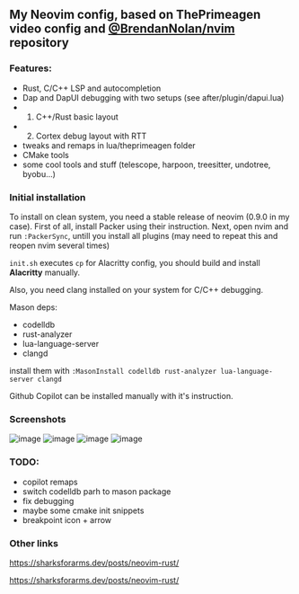 ## My Neovim config, based on ThePrimeagen video config and [@BrendanNolan/nvim](https://github.com/BrendanNolan/nvim) repository

### Features:
- Rust, C/C++ LSP and autocompletion
- Dap and DapUI debugging with two setups (see after/plugin/dapui.lua)
- 1. C++/Rust basic layout
- 2. Cortex debug layout with RTT
- tweaks and remaps in lua/theprimeagen folder
- CMake tools
- some cool tools and stuff (telescope, harpoon, treesitter, undotree, byobu...)

### Initial installation
To install on clean system, you need a stable release of neovim (0.9.0 in my case). 
First of all, install Packer using their instruction. Next, open nvim and run `:PackerSync`, untill you install all plugins (may need to repeat this and reopen nvim several times)


`init.sh` executes `cp` for Alacritty config, you should build and install **Alacritty** manually.

Also, you need clang installed on your system for C/C++ debugging.

Mason deps:
- codelldb
- rust-analyzer
- lua-language-server
- clangd

install them with `:MasonInstall codelldb rust-analyzer lua-language-server clangd`

Github Copilot can be installed manually with it's instruction.
### Screenshots
![image](https://user-images.githubusercontent.com/25740003/234578579-02dfed3a-84f2-4b0c-83d5-5d2041c01ba8.png)
![image](https://user-images.githubusercontent.com/25740003/234580027-289ab9c4-805e-4e6d-a7d8-ed846228aadb.png)
![image](https://user-images.githubusercontent.com/25740003/234606380-88090838-5e09-456e-8b1d-68b62bddb7a8.png)
![image](https://user-images.githubusercontent.com/25740003/234607716-24c2a0cb-0972-48cf-9cc4-8d37fd85e682.png)



### TODO:
- copilot remaps
- switch codelldb parh to mason package
- fix debugging
- maybe some cmake init snippets
- breakpoint icon + arrow

### Other links
https://sharksforarms.dev/posts/neovim-rust/

https://sharksforarms.dev/posts/neovim-rust/
